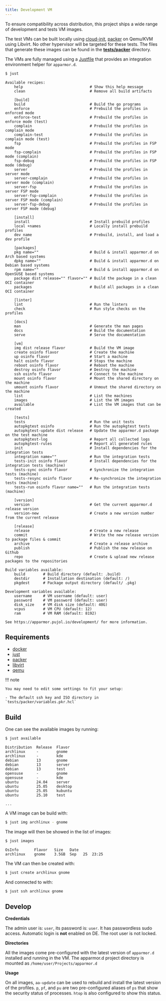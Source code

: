 ```yaml
---
title: Development VM
---
```


To ensure compatibility across distribution, this project ships a wide range of development and tests VM images.

The test VMs can be built locally using [cloud-init](https://cloud-init.io/), [packer](https://www.packer.io/) on Qemu/KVM using Libvirt. No other hypervisor will be targeted for these tests. The files that generate these images can be found in the **[tests/packer](https://github.com/roddhjav/apparmor.d/tree/main/tests/packer)** directory.

The VMs are fully managed using a [Justfile](https://github.com/casey/just) that provides an integration environment helper for `apparmor.d`.

```sh
$ just
```

```
Available recipes:
    help                              # Show this help message
    clean                             # Remove all build artifacts

    [build]
    build                             # Build the go programs
    enforce                           # Prebuild the profiles in enforced mode
    enforce-test                      # Prebuild the profiles in enforce mode (test)
    complain                          # Prebuild the profiles in complain mode
    complain-test                     # Prebuild the profiles in complain mode (test)
    fsp                               # Prebuild the profiles in FSP mode
    fsp-complain                      # Prebuild the profiles in FSP mode (complain)
    fsp-debug                         # Prebuild the profiles in FSP mode (debug)
    server                            # Prebuild the profiles in server mode
    server-complain                   # Prebuild the profiles in server mode (complain)
    server-fsp                        # Prebuild the profiles in server FSP mode
    server-fsp-complain               # Prebuild the profiles in server FSP mode (complain)
    server-fsp-debug                  # Prebuild the profiles in server FSP mode (debug)

    [install]
    install                           # Install prebuild profiles
    local +names                      # Locally install prebuild profiles
    dev name                          # Prebuild, install, and load a dev profile

    [packages]
    pkg name=""                       # Build & install apparmor.d on Arch based systems
    dpkg name=""                      # Build & install apparmor.d on Debian based systems
    rpm name=""                       # Build & install apparmor.d on OpenSUSE based systems
    package dist release="" flavor="" # Build the package in a clean OCI container
    packages                          # Build all packages in a clean OCI container

    [linter]
    lint                              # Run the linters
    check                             # Run style checks on the profiles

    [docs]
    man                               # Generate the man pages
    docs                              # Build the documentation
    serve                             # Serve the documentation

    [vm]
    img dist release flavor           # Build the VM image
    create osinfo flavor              # Create the machine
    up osinfo flavor                  # Start a machine
    halt osinfo flavor                # Stops the machine
    reboot osinfo flavor              # Reboot the machine
    destroy osinfo flavor             # Destroy the machine
    ssh osinfo flavor                 # Connect to the machine
    mount osinfo flavor               # Mount the shared directory on the machine
    umount osinfo flavor              # Unmout the shared directory on the machine
    list                              # List the machines
    images                            # List the VM images
    available                         # List the VM images that can be created

    [tests]
    tests                             # Run the unit tests
    autopkgtest osinfo                # Run the autopkgtest tests
    autopkgtest-update dist release   # Update the apparmor.d package on the test machine
    autopkgtest-log                   # Report all collected logs
    autopkgtest-rules                 # Report all generated rules
    init                              # Install dependencies for the integration tests
    integration name=""               # Run the integration tests
    tests-init osinfo flavor          # Install dependencies for the integration tests (machine)
    tests-sync osinfo flavor          # Synchronize the integration tests (machine)
    tests-resync osinfo flavor        # Re-synchronize the integration tests (machine)
    tests-run osinfo flavor name=""   # Run the integration tests (machine)

    [version]
    version                           # Get the current apparmor.d release version
    version-new                       # Create a new version number from the current release

    [release]
    release                           # Create a new release
    commit                            # Write the new release version to package files & commit
    archive                           # Create a release archive
    publish                           # Publish the new release on Github
    repo                              # Create & upload new release packages to the repositories

Build variables available:
    build        # Build directory (default: .build)
    destdir      # Installation destination (default: /)
    pkgdest      # Package output directory (default/ .pkg)

Development variables available:
    username     # VM username (default: user)
    password     # VM password (default: user)
    disk_size    # VM disk size (default: 40G)
    vcpus        # VM CPU (default: 12)
    ram          # VM RAM (default: 8192)

See https://apparmor.pujol.io/development/ for more information.
```

## Requirements

* [docker](https://www.docker.com/)
* [just](https://github.com/casey/just)
* [packer](https://www.packer.io/)
* [libvirt](https://libvirt.org/)
* [qemu](https://www.qemu.org/)

!!! note

    You may need to edit some settings to fit your setup:

    - The default ssh key and ISO directory in `tests/packer/variables.pkr.hcl`

## Build

One can see the available images by running:

```sh
$ just available
```

```
Distribution  Release  Flavor
archlinux     -        gnome
archlinux     -        kde
debian        13       gnome
debian        13       server
debian        13       test
opensuse      -        gnome
opensuse      -        kde
ubuntu        24.04    server
ubuntu        25.05    desktop
ubuntu        25.05    kubuntu
ubuntu        25.10    test

...
```

A VM image can be build with:

```sh
$ just img archlinux - gnome
```

The image will then be showed in the list of images:

```sh
$ just images
```

```
OsInfo       Flavor   Size   Date      
archlinux    gnome    3.5GB  Sep   25  23:25
```

The VM can then be created with:

```sh
$ just create archlinux gnome
```

And connected to with:

```sh
$ just ssh archlinux gnome
```

## Develop

**Credentials**

The admin user is: `user`, its password is: `user`. It has passwordless sudo access. Automatic login is **not** enabled on DE. The root user is not locked.

**Directories**

All the images come pre-configured with the latest version of `apparmor.d` installed and running in the VM. The apparmor.d project directory is mounted as `/home/user/Projects/apparmor.d`

**Usage**

On all images, `aa-update` can be used to rebuild and install the latest version of the profiles. `p`, `pf`, and `pu` are two pre-configured aliases of `ps` that show the security status of processes. `htop` is also configured to show this status.
